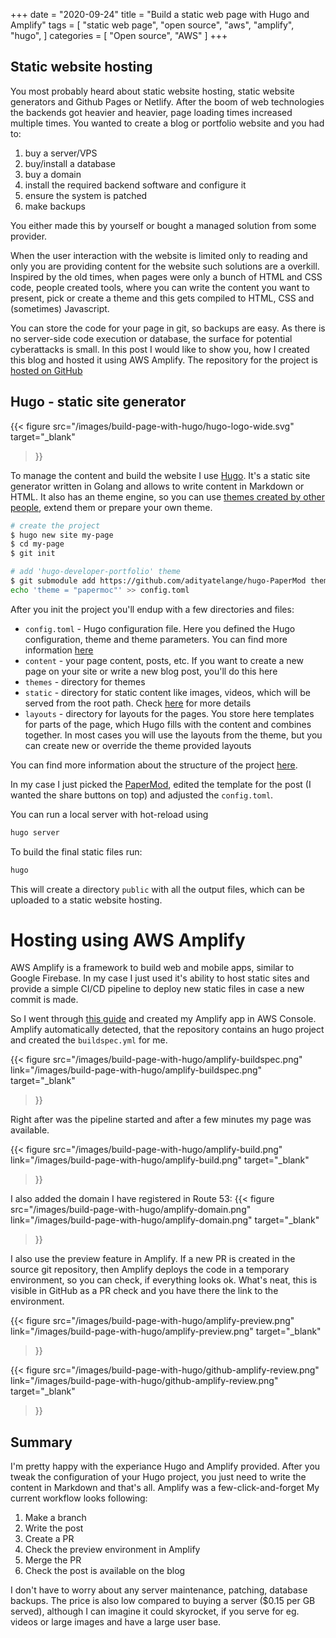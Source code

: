 +++
date = "2020-09-24"
title = "Build a static web page with Hugo and Amplify"
tags = [
    "static web page",
    "open source",
    "aws",
    "amplify",
    "hugo",
]
categories = [
    "Open source",
    "AWS"
]
+++

## Static website hosting

You most probably heard about static website hosting, static website generators and Github Pages or Netlify. After the boom of web technologies the backends got heavier and heavier, page loading times increased multiple times. You wanted to create a blog or portfolio website and you had to:

1. buy a server/VPS
2. buy/install a database
3. buy a domain
4. install the required backend software and configure it
5. ensure the system is patched
6. make backups

You either made this by yourself or bought a managed solution from some provider.

When the user interaction with the website is limited only to reading and only you are providing content for the website such solutions are a overkill. Inspired by the old times, when pages were only a bunch of HTML and CSS code, people created tools, where you can write the content you want to present, pick or create a theme and this gets compiled to HTML, CSS and (sometimes) Javascript.

You can store the code for your page in git, so backups are easy. As there is no server-side code execution or database, the surface for potential cyberattacks is small. In this post I would like to show you, how I created this blog and hosted it using AWS Amplify. The repository for the project is [hosted on GitHub](https://github.com/Trojan295/personal-page)

## Hugo - static site generator

{{< figure
  src="/images/build-page-with-hugo/hugo-logo-wide.svg"
  target="_blank"
>}}

To manage the content and build the website I use [Hugo](https://gohugo.io/). It's a static site generator written in Golang and allows to write content in Markdown or HTML. It also has an theme engine, so you can use [themes created by other people](https://themes.gohugo.io/), extend them or prepare your own theme.

```bash
# create the project
$ hugo new site my-page
$ cd my-page
$ git init

# add 'hugo-developer-portfolio' theme
$ git submodule add https://github.com/adityatelange/hugo-PaperMod themes/papermod
echo 'theme = "papermoc"' >> config.toml
```

After you init the project you'll endup with a few directories and files:
- `config.toml` - Hugo configuration file. Here you defined the Hugo configuration, theme and theme parameters. You can find more information [here](https://gohugo.io/getting-started/configuration/)
- `content` - your page content, posts, etc. If you want to create a new page on your site or write a new blog post, you'll do this here
- `themes` - directory for themes
- `static` - directory for static content like images, videos, which will be served from the root path. Check [here](https://gohugo.io/content-management/static-files/) for more details
- `layouts` - directory for layouts for the pages. You store here templates for parts of the page, which Hugo fills with the content and combines together. In most cases you will use the layouts from the theme, but you can create new or override the theme provided layouts

You can find more information about the structure of the project [here](https://gohugo.io/getting-started/directory-structure/).

In my case I just picked the [PaperMod](https://themes.gohugo.io/hugo-papermod/), edited the template for the post (I wanted the share buttons on top) and adjusted the `config.toml`.

You can run a local server with hot-reload using
```bash
hugo server
```

To build the final static files run:
```bash
hugo
```
This will create a directory `public` with all the output files, which can be uploaded to a static website hosting.

# Hosting using AWS Amplify

AWS Amplify is a framework to build web and mobile apps, similar to Google Firebase. In my case I just used it's ability to host static sites and provide a simple CI/CD pipeline to deploy new static files in case a new commit is made.

So I went through [this guide](https://docs.aws.amazon.com/amplify/latest/userguide/getting-started.html) and created my Amplify app in AWS Console. Amplify automatically detected, that the repository contains an hugo project and created the `buildspec.yml` for me.

{{< figure
  src="/images/build-page-with-hugo/amplify-buildspec.png"
  link="/images/build-page-with-hugo/amplify-buildspec.png"
  target="_blank"
>}}

Right after was the pipeline started and after a few minutes my page was available.

{{< figure
  src="/images/build-page-with-hugo/amplify-build.png"
  link="/images/build-page-with-hugo/amplify-build.png"
  target="_blank"
>}}

I also added the domain I have registered in Route 53:
{{< figure
  src="/images/build-page-with-hugo/amplify-domain.png"
  link="/images/build-page-with-hugo/amplify-domain.png"
  target="_blank"
>}}

I also use the preview feature in Amplify. If a new PR is created in the source git repository, then Amplify deploys the code in a temporary environment, so you can check, if everything looks ok. What's neat, this is visible in GitHub as a PR check and you have there the link to the environment.

{{< figure
  src="/images/build-page-with-hugo/amplify-preview.png"
  link="/images/build-page-with-hugo/amplify-preview.png"
  target="_blank"
>}}

{{< figure
  src="/images/build-page-with-hugo/github-amplify-review.png"
  link="/images/build-page-with-hugo/github-amplify-review.png"
  target="_blank"
>}}

## Summary

I'm pretty happy with the experiance Hugo and Amplify provided. After you tweak the configuration of your Hugo project, you just need to write the content in Markdown and that's all. Amplify was a few-click-and-forget  My current workflow looks following:

1. Make a branch
2. Write the post
3. Create a PR
4. Check the preview environment in Amplify
5. Merge the PR
6. Check the post is available on the blog

I don't have to worry about any server maintenance, patching, database backups. The price is also low compared to buying a server ($0.15 per GB served), although I can imagine it could skyrocket, if you serve for eg. videos or large images and have a large user base.
